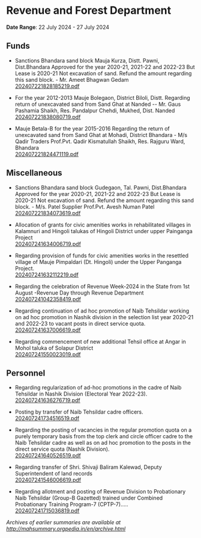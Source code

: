 # Revenue and Forest Department

**Date Range**: 22 July 2024 - 27 July 2024


## Funds
- Sanctions Bhandara sand block Mauja Kurza, Distt. Pawni, Dist.Bhandara Approved for the year 2020-21, 2021-22 and 2022-23 But Lease is 2020-21 Not excavation of sand. Refund the amount regarding this sand block. - Mr. Ameet Bhagwan Gedam\
  [202407221828185219.pdf](https://gr.maharashtra.gov.in/Site/Upload/Government%20Resolutions/English/202407221828185219.pdf)

- For the year 2012-2013 Mauje Bolegaon, District Biloli, Distt. Regarding return of unexcavated sand from Sand Ghat at Nanded -- Mr. Gaus Pashamia Shaikh, Res. Pandalpur Chehdi, Mukhed, Dist. Nanded\
  [202407221838080719.pdf](https://gr.maharashtra.gov.in/Site/Upload/Government%20Resolutions/English/202407221838080719.pdf)

- Mauje Betala-B for the year 2015-2016 Regarding the return of unexcavated sand from Sand Ghat at Mohadi, District Bhandara - M/s Qadir Traders Prof.Pvt. Qadir Kismatullah Shaikh, Res. Rajguru Ward, Bhandara\
  [202407221824471119.pdf](https://gr.maharashtra.gov.in/Site/Upload/Government%20Resolutions/English/202407221824471119.pdf)

## Miscellaneous
- Sanctions Bhandara sand block Gudegaon, Tal. Pawni, Dist.Bhandara Approved for the year 2020-21, 2021-22 and 2022-23 But Lease is 2020-21 Not excavation of sand. Refund the amount regarding this sand block. - M/s. Patel Supplier Prof.Pvt. Avesh Numan Patel\
  [202407221834073619.pdf](https://gr.maharashtra.gov.in/Site/Upload/Government%20Resolutions/English/202407221834073619.pdf)

- Allocation of grants for civic amenities works in rehabilitated villages in Kalamnuri and Hingoli talukas of Hingoli District under upper Painganga Project\
  [202407241634006719.pdf](https://gr.maharashtra.gov.in/Site/Upload/Government%20Resolutions/English/202407241634006719.pdf)

- Regarding provision of funds for civic amenities works in the resettled village of Mauje Pimpaldari (Dt. Hingoli) under the Upper Panganga Project.\
  [202407241632112219.pdf](https://gr.maharashtra.gov.in/Site/Upload/Government%20Resolutions/English/202407241632112219.pdf)

- Regarding the celebration of Revenue Week-2024 in the State from 1st August -Revenue Day  through Revenue Department\
  [202407241042358419.pdf](https://gr.maharashtra.gov.in/Site/Upload/Government%20Resolutions/English/202407241042358419.pdf)

- Regarding continuation of ad hoc promotion of Naib Tehsildar working on ad hoc promotion in Nashik division in the selection list year 2020-21 and 2022-23 to vacant posts in direct service quota.\
  [202407241637006619.pdf](https://gr.maharashtra.gov.in/Site/Upload/Government%20Resolutions/English/202407241637006619...pdf)

- Regarding commencement of  new additional Tehsil office at Angar in  Mohol taluka of Solapur District\
  [202407241550023019.pdf](https://gr.maharashtra.gov.in/Site/Upload/Government%20Resolutions/English/202407241550023019.pdf)

## Personnel
- Regarding regularization of ad-hoc promotions in the cadre of Naib Tehsildar in Nashik Division (Electoral Year 2022-23).\
  [202407241636276719.pdf](https://gr.maharashtra.gov.in/Site/Upload/Government%20Resolutions/English/202407241636276719.pdf)

- Posting by transfer of Naib Tehsildar cadre officers.\
  [202407241734516519.pdf](https://gr.maharashtra.gov.in/Site/Upload/Government%20Resolutions/English/202407241734516519.pdf)

- Regarding the posting of vacancies in the regular promotion quota on a purely temporary basis from the top clerk and circle officer cadre to the Naib Tehsildar cadre as well as on ad hoc promotion to the posts in the direct service quota (Nashik Division).\
  [202407241640526519.pdf](https://gr.maharashtra.gov.in/Site/Upload/Government%20Resolutions/English/202407241640526519.pdf)

- Regarding transfer of Shri. Shivaji Baliram Kalewad, Deputy Superintendent of land records\
  [202407241546006619.pdf](https://gr.maharashtra.gov.in/Site/Upload/Government%20Resolutions/English/202407241546006619........pdf)

- Regarding allotment and posting of Revenue Division to Probationary Naib Tehsildar (Group-B Gazetted) trained under Combined Probationary Training Program-7 (CPTP-7).....\
  [202407241715036819.pdf](https://gr.maharashtra.gov.in/Site/Upload/Government%20Resolutions/English/202407241715036819.pdf)


*Archives of earlier summaries are available at http://mahsummary.orgpedia.in/en/archive.html*